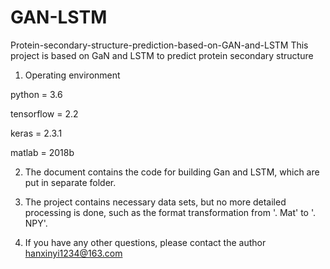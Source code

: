# GAN-LSTM
Protein-secondary-structure-prediction-based-on-GAN-and-LSTM
This project is based on GaN and LSTM to predict protein secondary structure

1. Operating environment

python = 3.6

tensorflow = 2.2

keras = 2.3.1

matlab = 2018b

2. The document contains the code for building Gan and LSTM, which are put in separate folder.

3. The project contains necessary data sets, but no more detailed processing is done, such as the format transformation from '. Mat' to '. NPY'.

4. If you have any other questions, please contact the author hanxinyi1234@163.com
